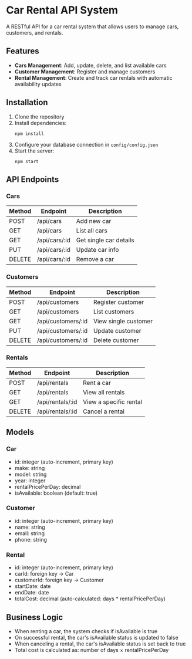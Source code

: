 # Car Rental API System

A RESTful API for a car rental system that allows users to manage cars, customers, and rentals.

## Features

- **Cars Management**: Add, update, delete, and list available cars
- **Customer Management**: Register and manage customers
- **Rental Management**: Create and track car rentals with automatic availability updates

## Installation

1. Clone the repository
2. Install dependencies:
   ```
   npm install
   ```
3. Configure your database connection in `config/config.json`
4. Start the server:
   ```
   npm start
   ```

## API Endpoints

### Cars

| Method | Endpoint    | Description            |
| ------ | ----------- | ---------------------- |
| POST   | /api/cars   | Add new car            |
| GET    | /api/cars   | List all cars          |
| GET    | /api/cars/:id | Get single car details |
| PUT    | /api/cars/:id | Update car info        |
| DELETE | /api/cars/:id | Remove a car           |

### Customers

| Method | Endpoint         | Description          |
| ------ | ---------------- | -------------------- |
| POST   | /api/customers   | Register customer    |
| GET    | /api/customers   | List customers       |
| GET    | /api/customers/:id | View single customer |
| PUT    | /api/customers/:id | Update customer      |
| DELETE | /api/customers/:id | Delete customer      |

### Rentals

| Method | Endpoint       | Description                |
| ------ | -------------- | -------------------------- |
| POST   | /api/rentals   | Rent a car                 |
| GET    | /api/rentals   | View all rentals           |
| GET    | /api/rentals/:id | View a specific rental     |
| DELETE | /api/rentals/:id | Cancel a rental            |

## Models

### Car
- id: integer (auto-increment, primary key)
- make: string
- model: string
- year: integer
- rentalPricePerDay: decimal
- isAvailable: boolean (default: true)

### Customer
- id: integer (auto-increment, primary key)
- name: string
- email: string
- phone: string

### Rental
- id: integer (auto-increment, primary key)
- carId: foreign key → Car
- customerId: foreign key → Customer
- startDate: date
- endDate: date
- totalCost: decimal (auto-calculated: days * rentalPricePerDay)

## Business Logic

- When renting a car, the system checks if isAvailable is true
- On successful rental, the car's isAvailable status is updated to false
- When canceling a rental, the car's isAvailable status is set back to true
- Total cost is calculated as: number of days × rentalPricePerDay
